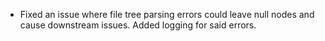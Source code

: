 - Fixed an issue where file tree parsing errors could leave null nodes and cause downstream issues. Added logging for said errors.
